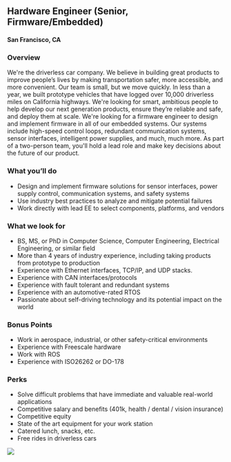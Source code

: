## Hardware Engineer (Senior, Firmware/Embedded)
#### San Francisco, CA

### Overview 
We're the driverless car company. We believe in building great products to improve people’s lives by making transportation safer, more accessible, and more convenient. Our team is small, but we move quickly. In less than a year, we built prototype vehicles that have logged over 10,000 driverless miles on California highways. We're looking for smart, ambitious people to help develop our next generation products, ensure they’re reliable and safe, and deploy them at scale. We're looking for a firmware engineer to design and implement firmware in all of our embedded systems. Our systems include high-speed control loops, redundant communication systems, sensor interfaces, intelligent power supplies, and much, much more. As part of a two-person team, you'll hold a lead role and make key decisions about the future of our product.

### What you’ll do
+ Design and implement firmware solutions for sensor interfaces, power supply control, communication systems, and safety systems
+ Use industry best practices to analyze and mitigate potential failures
+ Work directly with lead EE to select components, platforms, and vendors

### What we look for
+ BS, MS, or PhD in Computer Science, Computer Engineering, Electrical Engineering, or similar field
+ More than 4 years of industry experience, including taking products from prototype to production
+ Experience with Ethernet interfaces, TCP/IP, and UDP stacks.
+ Experience with CAN interfaces/protocols
+ Experience with fault tolerant and redundant systems
+ Experience with an automotive-rated RTOS
+ Passionate about self-driving technology and its potential impact on the world

### Bonus Points 
+ Work in aerospace, industrial, or other safety-critical environments
+ Experience with Freescale hardware
+ Work with ROS
+ Experience with ISO26262 or DO-178

### Perks
+ Solve difficult problems that have immediate and valuable real-world applications
+ Competitive salary and benefits (401k, health / dental / vision insurance)
+ Competitive equity
+ State of the art equipment for your work station
+ Catered lunch, snacks, etc.
+ Free rides in driverless cars


[<img src='https://dabuttonfactory.com/button.png?t=Learn+More&f=Calibri-Bold&ts=24&tc=fff&hp=20&vp=8&c=5&bgt=unicolored&bgc=29aafe'>](https://letsrockit.co/jobs/q3j1axnl-hardware-engineer-senior-firmware-embedded)
